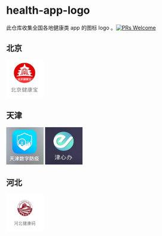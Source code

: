 # health-app-logo

此仓库收集全国各地健康类 app 的图标 logo 。[![PRs Welcome](https://img.shields.io/badge/PRs-welcome-brightgreen.svg)](https://github.com/liruifengv/health-app-logo/pulls)

## 北京
<div>
  <img src="./images/北京健康宝.png" width="100px" height="100px">
<div>

## 天津
<div>
  <img src="./images/天津数字防疫.png" width="100px" height="100px">
  <img src="./images/津心办.png" width="100px" height="100px">
<div>

## 河北
<div>
  <img src="./images/河北健康码.png" width="100px" height="100px">
<div>
